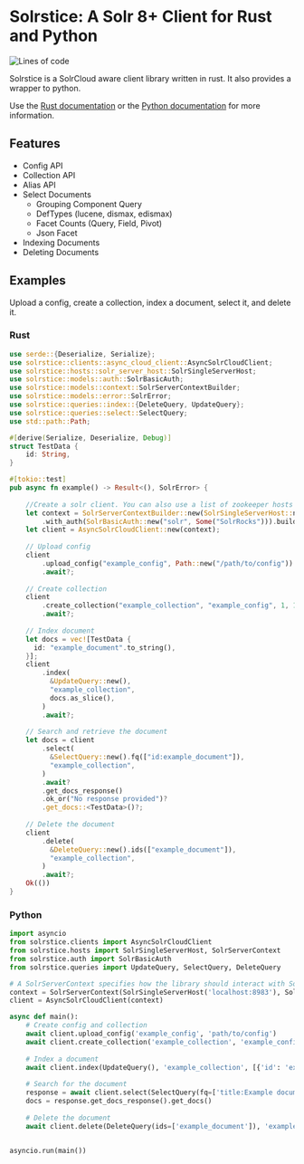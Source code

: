 # Solrstice: A Solr 8+ Client for Rust and Python

![Lines of code](https://api.badgestore.dev/badge/ef573e3335d97409/local?style=flat-square)

Solrstice is a SolrCloud aware client library written in rust.
It also provides a wrapper to python.

Use the [Rust documentation](https://docs.rs/solrstice) or the [Python documentation](https://sh1nku.github.io/solrstice/python) for more information.
## Features
* Config API
* Collection API
* Alias API
* Select Documents
  * Grouping Component Query
  * DefTypes (lucene, dismax, edismax)
  * Facet Counts (Query, Field, Pivot)
  * Json Facet
* Indexing Documents
* Deleting Documents
## Examples
Upload a config, create a collection, index a document, select it, and delete it.
### Rust
```rust
use serde::{Deserialize, Serialize};
use solrstice::clients::async_cloud_client::AsyncSolrCloudClient;
use solrstice::hosts::solr_server_host::SolrSingleServerHost;
use solrstice::models::auth::SolrBasicAuth;
use solrstice::models::context::SolrServerContextBuilder;
use solrstice::models::error::SolrError;
use solrstice::queries::index::{DeleteQuery, UpdateQuery};
use solrstice::queries::select::SelectQuery;
use std::path::Path;

#[derive(Serialize, Deserialize, Debug)]
struct TestData {
    id: String,
}

#[tokio::test]
pub async fn example() -> Result<(), SolrError> {
  
    //Create a solr client. You can also use a list of zookeeper hosts instead of a single server.
    let context = SolrServerContextBuilder::new(SolrSingleServerHost::new("http://localhost:8983"))
        .with_auth(SolrBasicAuth::new("solr", Some("SolrRocks"))).build();
    let client = AsyncSolrCloudClient::new(context);
    
    // Upload config
    client
        .upload_config("example_config", Path::new("/path/to/config"))
        .await?;
    
    // Create collection
    client
        .create_collection("example_collection", "example_config", 1, 1)
        .await?;
    
    // Index document
    let docs = vec![TestData {
      id: "example_document".to_string(),
    }];
    client
        .index(
          &UpdateQuery::new(),
          "example_collection",
          docs.as_slice(),
        )
        .await?;
    
    // Search and retrieve the document
    let docs = client
        .select(
          &SelectQuery::new().fq(["id:example_document"]),
          "example_collection",
        )
        .await?
        .get_docs_response()
        .ok_or("No response provided")?
        .get_docs::<TestData>()?;
    
    // Delete the document
    client
        .delete(
          &DeleteQuery::new().ids(["example_document"]),
          "example_collection",
        )
        .await?;
    Ok(())
}
```
### Python
```python
import asyncio
from solrstice.clients import AsyncSolrCloudClient
from solrstice.hosts import SolrSingleServerHost, SolrServerContext
from solrstice.auth import SolrBasicAuth
from solrstice.queries import UpdateQuery, SelectQuery, DeleteQuery

# A SolrServerContext specifies how the library should interact with Solr
context = SolrServerContext(SolrSingleServerHost('localhost:8983'), SolrBasicAuth('solr', 'SolrRocks'))
client = AsyncSolrCloudClient(context)

async def main():
    # Create config and collection
    await client.upload_config('example_config', 'path/to/config')
    await client.create_collection('example_collection', 'example_config', shards=1, replication_factor=1)
    
    # Index a document
    await client.index(UpdateQuery(), 'example_collection', [{'id': 'example_document', 'title': 'Example document'}])
    
    # Search for the document
    response = await client.select(SelectQuery(fq=['title:Example document']), 'example_collection')
    docs = response.get_docs_response().get_docs()
    
    # Delete the document
    await client.delete(DeleteQuery(ids=['example_document']), 'example_collection')
    

asyncio.run(main())
```